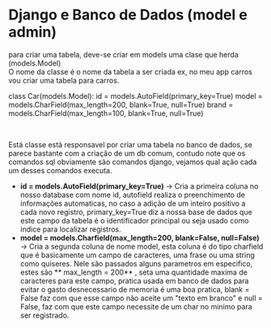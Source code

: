 # Django e Banco de Dados (model e admin)

para criar uma tabela, deve-se criar em models uma clase que herda (models.Model)<br>
O nome da classe é o nome da tabela a ser criada ex, no meu app carros vou criar uma tabela para carros.

class Car(models.Model):
    id = models.AutoField(primary_key=True)
    model = models.CharField(max_length=200, blank=True, null=True)
    brand = models.CharField(max_length=100, blank=True, null=True)

<br>

Está classe está responsavel por criar uma tabela no banco de dados, se parece bastante com a criação de um db comum, contudo note que os comandos sql obviamente são comandos django, vejamos qual ação cada um desses comandos executa.<br>

- **id = models.AutoField(primary_key=True)** -> Cria a primeira coluna no nosso database com nome id, autofield realiza o preenchimento de informações automaticas, no caso a adição de um inteiro positivo a cada novo registro, primary_key=True diz a nossa base de dados que este campo da tabela é o identificador principal ou seja usado como indice para localizar registros.
- **model = models.Charfield(max_length=200, blank=False, null=False)** -> Cria a segunda coluna de nome model, esta coluna é do tipo charfield que é basicamente um campo de caracteres, uma frase ou uma string como quiseres. Nele são passados alguns parametros em especifico, estes são ** max_length = 200** , seta uma quantidade maxima de caracteres para este campo, pratica usada em banco de dados para evitar o gasto desnecessario de memoria é uma boa pratica, blank = False faz com que esse campo não aceite um "texto em branco" e null = False, faz com que este campo necessite de um char no minimo para ser registrado.

